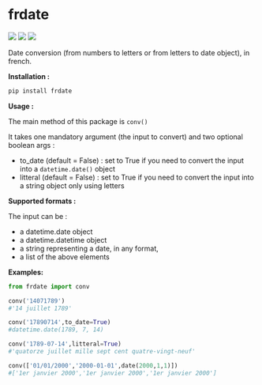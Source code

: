 # frdate
[![](https://img.shields.io/pypi/v/frdate)](https://pypi.org/project/frdate/)
[![](https://img.shields.io/pypi/dm/frdate)](https://pypi.org/project/frdate/)
[![](https://img.shields.io/github/languages/top/ThbtSprt/frdate)](https://github.com/ThbtSprt/frdate)

Date conversion (from numbers to letters or from letters to date object), in french.

**Installation :**
```bash
pip install frdate
```

**Usage :**

The main method of this package is `conv()`

It takes one mandatory argument (the input to convert) and two optional boolean args :
- to_date (default = False) : set to True if you need to convert the input into a `datetime.date()` object
- litteral (default = False) : set to True if you need to convert the input into a string object only using letters

**Supported formats :**

The input can be :
- a datetime.date object
- a datetime.datetime object
- a string representing a date, in any format,
- a list of the above elements

**Examples:**

```python
from frdate import conv

conv('14071789')
#'14 juillet 1789'

conv('17890714',to_date=True)
#datetime.date(1789, 7, 14)

conv('1789-07-14',litteral=True)
#'quatorze juillet mille sept cent quatre-vingt-neuf'

conv(['01/01/2000','2000-01-01',date(2000,1,1)])
#['1er janvier 2000','1er janvier 2000','1er janvier 2000']
```
